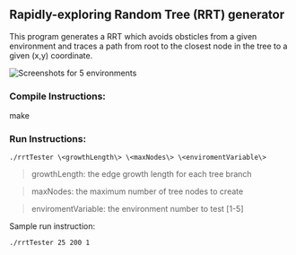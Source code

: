 ## Rapidly-exploring Random Tree (RRT) generator


This program generates a RRT which avoids obsticles from a given environment and traces a path from root to the closest node in the tree to a given (x,y) coordinate.

![Screenshots for 5 environments ](https://media.giphy.com/media/vFKqnCdLPNOKc/giphy.gif)

### Compile Instructions:

make

### Run Instructions:

```./rrtTester \<growthLength\> \<maxNodes\> \<enviromentVariable\>```
  
  > growthLength:  the edge growth length for each tree branch
  
  > maxNodes: the maximum number of tree nodes to create
  
  > enviromentVariable: the environment number to test \[1-5\]

Sample run instruction:

```./rrtTester 25 200 1 ```
